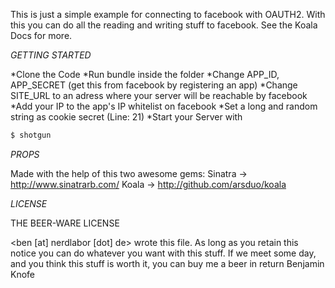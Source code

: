 This is just a simple example for connecting to facebook with OAUTH2.
With this you can do all the reading and writing stuff to facebook.
See the Koala Docs for more.

*GETTING STARTED*

*Clone the Code
*Run bundle inside the folder
*Change APP_ID, APP_SECRET (get this from facebook by registering an app)
*Change SITE_URL to an adress where your server will be reachable by facebook
*Add your IP to the app's IP whitelist on facebook
*Set a long and random string as cookie secret (Line: 21)
*Start your Server with
``` bash
$ shotgun
```

*PROPS*

Made with the help of this two awesome gems:
Sinatra -> http://www.sinatrarb.com/
Koala   -> http://github.com/arsduo/koala

*LICENSE*

THE BEER-WARE LICENSE

<ben [at] nerdlabor [dot] de> wrote this file. As long as you retain this notice you
can do whatever you want with this stuff. If we meet some day, and you think
this stuff is worth it, you can buy me a beer in return Benjamin Knofe



